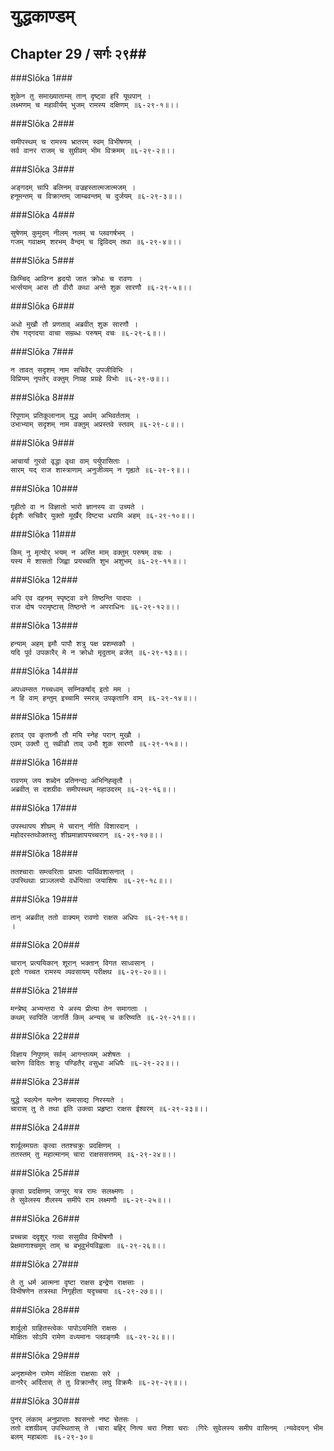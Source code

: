 युद्धकाण्डम्
===============================


## Chapter 29  / सर्गः २९##


###Slōka 1###


    शुकेन तु समाख्याताम्स् तान् दृष्ट्वा हरि यूथपान् ।
    लक्ष्मणम् च महावीर्यम् भुजम् रामस्य दक्षिणम् ॥६-२९-१॥।।


###Slōka 2###


    समीपस्थम् च रामस्य भ्रातरम् स्वम् विभीषणम् ।
    सर्व वानर राजम् च सुग्रीवम् भीम विक्रमम् ॥६-२९-२॥।।


###Slōka 3###


    अङ्गदम् चापि बलिनम् वज्रहस्तात्मजात्मजम् ।
    हनूमन्तम् च विक्रान्तम् जाम्बवन्तम् च दुर्जयम् ॥६-२९-३॥।।


###Slōka 4###


    सुषेणम् कुमुदम् नीलम् नलम् च प्लवगर्षभम् ।
    गजम् गवाक्षम् शरभम् वैन्दम् च द्विविदम् तथा ॥६-२९-४॥।।


###Slōka 5###


    किम्चिद् आविग्न हृदयो जात क्रोधः च रावणः ।
    भर्त्सयाम् आस तौ वीरौ कथा अन्ते शुक सारणौ ॥६-२९-५॥।।


###Slōka 6###


    अधो मुखौ तौ प्रणताव् अब्रवीत् शुक सारणौ ।
    रोष गद्गदया वाचा सम्रब्धः परुषम् वचः ॥६-२९-६॥।।


###Slōka 7###


    न तावत् सदृशम् नाम सचिवैर् उपजीविभिः ।
    विप्रियम् नृपतेर् वक्तुम् निग्रह प्रग्रहे विभोः ॥६-२९-७॥।।


###Slōka 8###


    रिपूणाम् प्रतिकूलानाम् युद्ध अर्थम् अभिवर्तताम् ।
    उभाभ्याम् सदृशम् नाम वक्तुम् अप्रस्तवे स्तवम् ॥६-२९-८॥।।


###Slōka 9###


    आचार्या गुरवो वृद्धा वृथा वाम् पर्युपासिताः ।
    सारम् यद् राज शास्त्राणाम् अनुजीव्यम् न गृह्यते ॥६-२९-९॥।।


###Slōka 10###


    गृहीतो वा न विज्ञातो भारो ज्ञानस्य वा उच्यते ।
    ईदृशैः सचिवैर् युक्तो मूर्खैर् दिष्ट्या धरामि अहम् ॥६-२९-१०॥।।


###Slōka 11###


    किम् नु मृत्योर् भयम् न अस्ति माम् वक्तुम् परुषम् वचः ।
    यस्य मे शासतो जिह्वा प्रयच्चति शुभ अशुभम् ॥६-२९-११॥।।


###Slōka 12###


    अपि एव दहनम् स्पृष्ट्वा वने तिष्ठन्ति पादपाः ।
    राज दोष परामृष्टास् तिष्ठन्ते न अपराधिनः ॥६-२९-१२॥।।


###Slōka 13###


    हन्याम् अहम् इमौ पापौ शत्रु पक्ष प्रशम्सकौ ।
    यदि पूर्व उपकारैर् मे न क्रोधो मृदुताम् व्रजेत् ॥६-२९-१३॥।।


###Slōka 14###


    अपध्वम्सत गच्चध्वम् सम्निकर्षाद् इतो मम ।
    न हि वाम् हन्तुम् इच्चामि स्मरन्न् उपकृतानि वाम् ॥६-२९-१४॥।।


###Slōka 15###


    हताव् एव कृतघ्नौ तौ मयि स्नेह परान् मुखौ ।
    एवम् उक्तौ तु सव्रीडौ ताव् उभौ शुक सारणौ ॥६-२९-१५॥।।


###Slōka 16###


    रावणम् जय शब्देन प्रतिनन्द्य अभिनिह्सृतौ ।
    अब्रवीत् स दशग्रीवः समीपस्थम् महाउदरम् ॥६-२९-१६॥।।


###Slōka 17###


    उपस्थापय शीघ्रम् मे चारान् नीति विशारदान् ।
    महोदरस्तथोक्तस्तु शीघ्रमाज्ञापयच्चरान् ॥६-२९-१७॥।।


###Slōka 18###


    ततश्चाराः सम्त्वरिताः प्राप्ताः पार्थिवशासनात् ।
    उपस्थिथाः प्राञ्जलयो वर्धयित्वा जयाशिषः ॥६-२९-१८॥।।


###Slōka 19###


    तान् अब्रवीत् ततो वाक्यम् रावणो राक्षस अधिपः ॥६-२९-१९॥।
    ।


###Slōka 20###


    चारान् प्रत्ययिकान् शूरान् भक्तान् विगत साध्वसान् ।
    इतो गच्चत रामस्य व्यवसायम् परीक्षथ ॥६-२९-२०॥।।


###Slōka 21###


    मन्त्रेष्व् अभ्यन्तरा ये अस्य प्रीत्या तेन समागताः ।
    कथम् स्वपिति जागर्ति किम् अन्यच् च करिष्यति ॥६-२९-२१॥।।


###Slōka 22###


    विज्ञाय निपुणम् सर्वम् आगन्तव्यम् अशेषतः ।
    चारेण विदितः शत्रुः पण्डितैर् वसुधा अधिपैः ॥६-२९-२२॥।।


###Slōka 23###


    युद्धे स्वल्पेन यत्नेन समासाद्य निरस्यते ।
    चारास् तु ते तथा इति उक्त्वा प्रहृष्टा राक्षस ईश्वरम् ॥६-२९-२३॥।।


###Slōka 24###


    शार्दूलमग्रतः कृत्वा ततश्चक्रुः प्रदक्षिणम् ।
    ततस्तम् तु महात्मानम् चारा राक्षससत्तमम् ॥६-२९-२४॥।।


###Slōka 25###


    कृत्वा प्रदक्षिणम् जग्मुर् यत्र रामः सलक्ष्मणः ।
    ते सुवेलस्य शैलस्य समीपे राम लक्ष्मणौ ॥६-२९-२५॥।।


###Slōka 26###


    प्रच्चन्ना ददृशुर् गत्वा ससुग्रीव विभीषणौ ।
    प्रेक्षमाणाश्चमूम् ताम् च बभूवुर्भयविह्वलाः ॥६-२९-२६॥।।


###Slōka 27###


    ते तु धर्म आत्मना दृष्टा राक्षस इन्द्रेण राक्षसाः ।
    विभीषणेन तत्रस्था निगृहीता यदृच्चया ॥६-२९-२७॥।।


###Slōka 28###


    शार्दूलो ग्राहितस्त्वेकः पापोऽयमिति राक्षसः ।
    मोक्षितः सोऽपि रामेण वध्यमानः प्लवङ्गमैः ॥६-२९-२८॥।।


###Slōka 29###


    अनृशम्सेन रामेण मोक्षिता राक्षसाः सरे ।
    वानरैर् अर्दितास् ते तु विक्रान्तैर् लघु विक्रमैः ॥६-२९-२९॥।।


###Slōka 30###


    पुनर् लंकाम् अनुप्राप्ताः श्वसन्तो नष्ट चेतसः ।
    ततो दशग्रीवम् उपस्थितास् ते ।चारा बहिर् नित्य चरा निशा चराः ।गिरेः सुवेलस्य समीप वासिनम् ।न्यवेदयन् भीम बलम् महाबलाः ॥६-२९-३०॥


